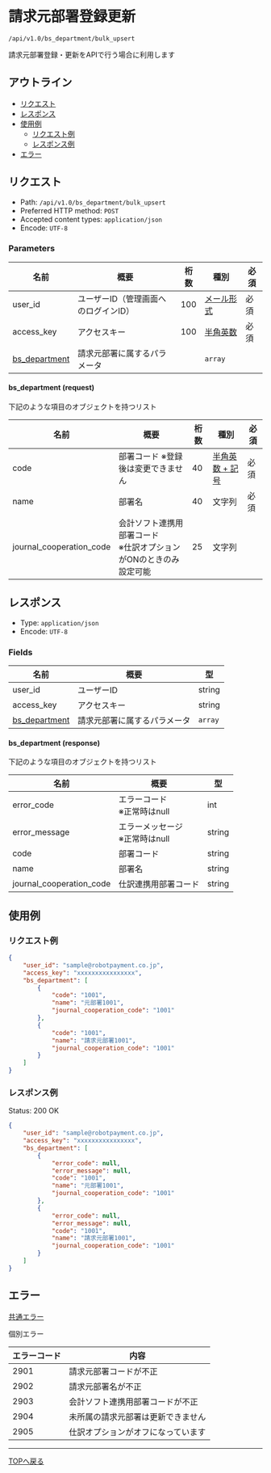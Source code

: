 # 請求元部署登録更新

`/api/v1.0/bs_department/bulk_upsert`

請求元部署登録・更新をAPIで行う場合に利用します

## アウトライン

- [リクエスト](#リクエスト)
- [レスポンス](#レスポンス)
- [使用例](#使用例)
  - [リクエスト例](#リクエスト例)
  - [レスポンス例](#レスポンス例)
- [エラー](#エラー)

## リクエスト
- Path: `/api/v1.0/bs_department/bulk_upsert`
- Preferred HTTP method: `POST`
- Accepted content types: `application/json`
- Encode: `UTF-8`

### Parameters

| 名前                                   | 概要                                 | 桁数 | 種別                              | 必須 |
| -------------------------------------- | ------------------------------------ | ---- | --------------------------------- | ---- |
| user_id                                | ユーザーID（管理画面へのログインID） | 100  | [メール形式](../../index.md#種別) | 必須 |
| access_key                             | アクセスキー                         | 100  | [半角英数](../../index.md#種別)   | 必須 |
| [bs_department](#bsdepartment-request) | 請求元部署に属するパラメータ         |      | `array`            |      |

#### bs_department (request)

下記のような項目のオブジェクトを持つリスト

| 名前                     | 概要                                                                  | 桁数 | 種別                                   | 必須 |
| ------------------------ | --------------------------------------------------------------------- | ---- | -------------------------------------- | ---- |
| code                     | 部署コード  ※登録後は変更できません                                   | 40   | [半角英数 + 記号](../../index.md#種別) | 必須 |
| name                     | 部署名                                                                | 40   | 文字列                                 | 必須 |
| journal_cooperation_code | 会計ソフト連携用部署コード <br> ※仕訳オプションがONのときのみ設定可能 | 25   | 文字列                                 |      |


## レスポンス

- Type: `application/json`
- Encode: `UTF-8`

### Fields

| 名前                                    | 概要                         | 型                     |
| --------------------------------------- | ---------------------------- | ---------------------- |
| user_id                                 | ユーザーID                   | string                 |
| access_key                              | アクセスキー                 | string                 |
| [bs_department](#bsdepartment-response) | 請求元部署に属するパラメータ | `array` |

#### bs_department (response)

下記のような項目のオブジェクトを持つリスト

| 名前                     | 概要                                | 型     |
| ------------------------ | ----------------------------------- | ------ |
| error_code               | エラーコード <br> ※正常時はnull     | int    |
| error_message            | エラーメッセージ <br> ※正常時はnull | string |
| code                     | 部署コード                          | string |
| name                     | 部署名                              | string |
| journal_cooperation_code | 仕訳連携用部署コード                | string |


## 使用例

### リクエスト例

```json
{
    "user_id": "sample@robotpayment.co.jp",
    "access_key": "xxxxxxxxxxxxxxxx",
    "bs_department": [
        {
            "code": "1001",
            "name": "元部署1001",
            "journal_cooperation_code": "1001"
        },
        {
            "code": "1001",
            "name": "請求元部署1001",
            "journal_cooperation_code": "1001"
        }
    ]
}
```

### レスポンス例

Status: 200 OK

```json
{
    "user_id": "sample@robotpayment.co.jp",
    "access_key": "xxxxxxxxxxxxxxxx",
    "bs_department": [
        {
            "error_code": null,
            "error_message": null,
            "code": "1001",
            "name": "元部署1001",
            "journal_cooperation_code": "1001"
        },
        {
            "error_code": null,
            "error_message": null,
            "code": "1001",
            "name": "請求元部署1001",
            "journal_cooperation_code": "1001"
        }
    ]
}
```

## エラー

[共通エラー](../../index.md#共通エラー)

個別エラー

| エラーコード | 内容                               |
| ------------ | ---------------------------------- |
| 2901         | 請求元部署コードが不正             |
| 2902         | 請求元部署名が不正                 |
| 2903         | 会計ソフト連携用部署コードが不正   |
| 2904         | 未所属の請求元部署は更新できません |
| 2905         | 仕訳オプションがオフになっています |

----

[TOPへ戻る](../../index.md)